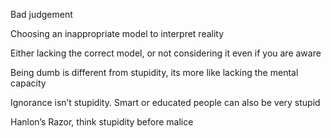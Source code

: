 ---
---

Bad judgement 

Choosing an inappropriate model to interpret reality 

Either lacking the correct model, or not considering it even if you are aware

Being dumb is different from stupidity, its more like lacking the mental capacity 

Ignorance isn’t stupidity. Smart or educated people can also be very stupid 

Hanlon’s Razor, think stupidity before malice 
